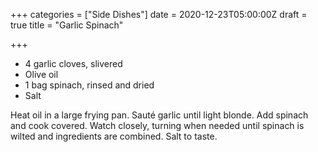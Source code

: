 +++
categories = ["Side Dishes"]
date = 2020-12-23T05:00:00Z
draft = true
title = "Garlic Spinach"

+++
* 4 garlic cloves, slivered 
* Olive oil 
* 1 bag spinach, rinsed and dried 
* Salt

Heat oil in a large frying pan. Sauté garlic until light blonde. Add spinach and cook covered. Watch closely, turning when needed until spinach is wilted and ingredients are combined. Salt to taste.